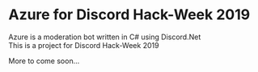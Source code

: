 # Azure for Discord Hack-Week 2019
Azure is a moderation bot written in C# using Discord.Net  
This is a project for Discord Hack-Week 2019

More to come soon...
